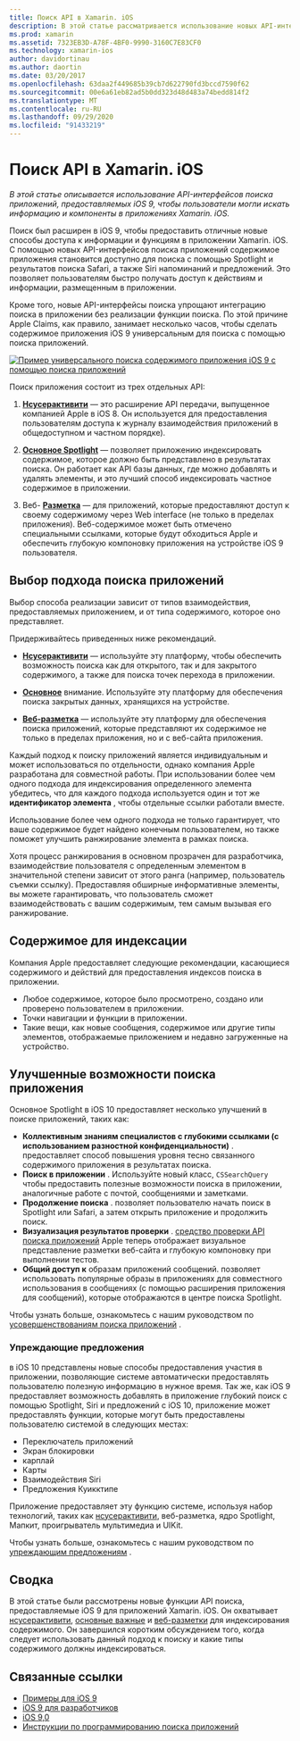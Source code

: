 ```yaml
---
title: Поиск API в Xamarin. iOS
description: В этой статье рассматривается использование новых API-интерфейсов поиска приложений, предоставляемых iOS 9, чтобы пользователи могли искать информацию и компоненты в приложениях Xamarin. iOS.
ms.prod: xamarin
ms.assetid: 7323EB3D-A78F-4BF0-9990-3160C7E83CF0
ms.technology: xamarin-ios
author: davidortinau
ms.author: daortin
ms.date: 03/20/2017
ms.openlocfilehash: 63daa2f449685b39cb7d622790fd3bccd7590f62
ms.sourcegitcommit: 00e6a61eb82ad5b0dd323d48d483a74bedd814f2
ms.translationtype: MT
ms.contentlocale: ru-RU
ms.lasthandoff: 09/29/2020
ms.locfileid: "91433219"
---
```

# <a name="search-apis-in-xamarinios"></a>Поиск API в Xamarin. iOS

_В этой статье описывается использование API-интерфейсов поиска приложений, предоставляемых iOS 9, чтобы пользователи могли искать информацию и компоненты в приложениях Xamarin. iOS._

Поиск был расширен в iOS 9, чтобы предоставить отличные новые способы доступа к информации и функциям в приложении Xamarin. iOS. С помощью новых API-интерфейсов поиска приложений содержимое приложения становится доступно для поиска с помощью Spotlight и результатов поиска Safari, а также Siri напоминаний и предложений. Это позволяет пользователям быстро получать доступ к действиям и информации, размещенным в приложении.

Кроме того, новые API-интерфейсы поиска упрощают интеграцию поиска в приложении без реализации функции поиска. По этой причине Apple Claims, как правило, занимает несколько часов, чтобы сделать содержимое приложения iOS 9 универсальным для поиска с помощью поиска приложений.

[![Пример универсального поиска содержимого приложения iOS 9 с помощью поиска приложений](images/intro01.png)](images/intro01.png#lightbox)

Поиск приложения состоит из трех отдельных API:

1. [**Нсусерактивити**](nsuseractivity.md) — это расширение API передачи, выпущенное компанией Apple в iOS 8. Он используется для предоставления пользователям доступа к журналу взаимодействия приложений в общедоступном и частном порядке).

2. [**Основное Spotlight**](corespotlight.md) — позволяет приложению индексировать содержимое, которое должно быть представлено в результатах поиска. Он работает как API базы данных, где можно добавлять и удалять элементы, и это лучший способ индексировать частное содержимое в приложении.

3. Веб- [**Разметка**](web-markup.md) — для приложений, которые предоставляют доступ к своему содержимому через Web interface (не только в пределах приложения). Веб-содержимое может быть отмечено специальными ссылками, которые будут обходиться Apple и обеспечить глубокую компоновку приложения на устройстве iOS 9 пользователя.

## <a name="selecting-an-app-search-approach"></a>Выбор подхода поиска приложений

Выбор способа реализации зависит от типов взаимодействия, предоставляемых приложением, и от типа содержимого, которое оно представляет.

Придерживайтесь приведенных ниже рекомендаций.

- [**Нсусерактивити**](nsuseractivity.md) — используйте эту платформу, чтобы обеспечить возможность поиска как для открытого, так и для закрытого содержимого, а также для поиска точек перехода в приложении.

- [**Основное**](corespotlight.md) внимание. Используйте эту платформу для обеспечения поиска закрытых данных, хранящихся на устройстве.

- [**Веб-разметка**](web-markup.md) — используйте эту платформу для обеспечения поиска приложений, которые представляют их содержимое не только в пределах приложения, но и с веб-сайта приложения.

Каждый подход к поиску приложений является индивидуальным и может использоваться по отдельности, однако компания Apple разработана для совместной работы. При использовании более чем одного подхода для индексирования определенного элемента убедитесь, что для каждого подхода используется один и тот же **идентификатор элемента** , чтобы отдельные ссылки работали вместе.

Использование более чем одного подхода не только гарантирует, что ваше содержимое будет найдено конечным пользователем, но также поможет улучшить ранжирование элемента в рамках поиска.

Хотя процесс ранжирования в основном прозрачен для разработчика, взаимодействие пользователя с определенным элементом в значительной степени зависит от этого ранга (например, пользователь съемки ссылку).
Предоставляя обширные информативные элементы, вы можете гарантировать, что пользователь сможет взаимодействовать с вашим содержимым, тем самым вызывая его ранжирование.

## <a name="what-content-to-index"></a>Содержимое для индексации

Компания Apple предоставляет следующие рекомендации, касающиеся содержимого и действий для предоставления индексов поиска в приложении.

- Любое содержимое, которое было просмотрено, создано или проверено пользователем в приложении.
- Точки навигации и функции в приложении.
- Такие вещи, как новые сообщения, содержимое или другие типы элементов, отображаемые приложением и недавно загруженные на устройство.

## <a name="app-search-enhancements"></a>Улучшенные возможности поиска приложения

Основное Spotlight в iOS 10 предоставляет несколько улучшений в поиске приложений, таких как:

- **Коллективным знаниям специалистов с глубокими ссылками (с использованием разностной конфиденциальности)** . предоставляет способ повышения уровня тесно связанного содержимого приложения в результатах поиска.
- **Поиск в приложении** . Используйте новый класс, `CSSearchQuery` чтобы предоставить полезные возможности поиска в приложении, аналогичные работе с почтой, сообщениями и заметками.
- **Продолжение поиска** . позволяет пользователю начать поиск в Spotlight или Safari, а затем открыть приложение и продолжить поиск.
- **Визуализация результатов проверки** . [средство проверки API поиска приложений](https://search.developer.apple.com/appsearch-validation-tool) Apple теперь отображает визуальное представление разметки веб-сайта и глубокую компоновку при выполнении тестов.
- **Общий доступ к** образам приложений сообщений. позволяет использовать популярные образы в приложениях для совместного использования в сообщениях (с помощью расширения приложения для сообщений), которые отображаются в центре поиска Spotlight.

Чтобы узнать больше, ознакомьтесь с нашим руководством по [усовершенствованиям поиска приложений](~/ios/platform/search/app-search-enhancements.md) .

### <a name="proactive-suggestions"></a>Упреждающие предложения

в iOS 10 представлены новые способы предоставления участия в приложении, позволяющие системе автоматически предоставлять пользователю полезную информацию в нужное время. Так же, как iOS 9 предоставляет возможность добавлять в приложение глубокий поиск с помощью Spotlight, Siri и предложений с iOS 10, приложение может предоставлять функции, которые могут быть предоставлены пользователю системой в следующих местах:

- Переключатель приложений
- Экран блокировки
- карплай
- Карты
- Взаимодействия Siri
- Предложения Куикктипе 

Приложение предоставляет эту функцию системе, используя набор технологий, таких как [нсусерактивити](xref:Foundation.NSUserActivity), веб-разметка, ядро Spotlight, Мапкит, проигрыватель мультимедиа и UIKit.

Чтобы узнать больше, ознакомьтесь с нашим руководством по [упреждающим предложениям](~/ios/platform/search/proactive-suggestions.md) .

## <a name="summary"></a>Сводка

В этой статье были рассмотрены новые функции API поиска, предоставляемые iOS 9 для приложений Xamarin. iOS. Он охватывает [нсусерактивити](nsuseractivity.md), [основные важные](corespotlight.md) и [веб-разметки](web-markup.md) для индексирования содержимого. Он завершился коротким обсуждением того, когда следует использовать данный подход к поиску и какие типы содержимого должны индексироваться.

## <a name="related-links"></a>Связанные ссылки

- [Примеры для iOS 9](/samples/browse/?products=xamarin&term=Xamarin.iOS%2biOS9)
- [iOS 9 для разработчиков](https://developer.apple.com/ios/pre-release/)
- [iOS 9,0](https://developer.apple.com/library/prerelease/ios/releasenotes/General/WhatsNewIniOS/Articles/iOS9.html)
- [Инструкции по программированию поиска приложений](https://developer.apple.com/library/prerelease/ios/documentation/General/Conceptual/AppSearch/index.html#//apple_ref/doc/uid/TP40016308)